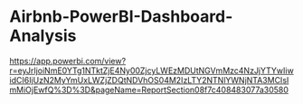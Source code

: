 # Airbnb-PowerBI-Dashboard-Analysis

https://app.powerbi.com/view?r=eyJrIjoiNmE0YTg1NTktZjE4Ny00ZjcyLWEzMDUtNGVmMzc4NzJjYTYwIiwidCI6IjUzN2MyYmUxLWZjZDQtNDVhOS04M2IzLTY2NTNlYWNjNTA3MCIsImMiOjEwfQ%3D%3D&pageName=ReportSection08f7c408483077a30580


